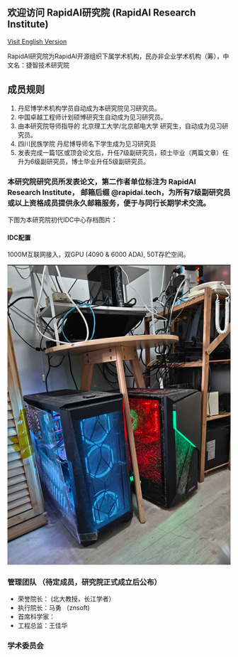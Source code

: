 
## 欢迎访问 RapidAI研究院 (RapidAI Research Institute)

[Visit English Version](index_en.md)


RapidAI研究院为RapidAI开源组织下属学术机构，民办非企业学术机构（筹），中文名：捷智技术研究院
## 成员规则 
1. 丹尼博学术机构学员自动成为本研究院见习研究员。
2. 中国卓越工程师计划硕博研究生自动成为见习研究员。
3. 由本研究院导师指导的 北京理工大学/北京邮电大学 研究生，自动成为见习研究员。
4. 四川民族学院 丹尼博导师名下学生成为见习研究员
5. 发表完成一篇1区或顶会论文后，升任7级副研究员，硕士毕业（两篇文章）任升为6级副研究员，博士毕业升任5级副研究员。

### 本研究院研究员所发表论文，第二作者单位标注为 RapidAI Research Institute， 邮箱后缀 @rapidai.tech，为所有7级副研究员或以上资格成员提供永久邮箱服务，便于与同行长期学术交流。


下图为本研究院初代IDC中心存档图片：

#### IDC配置
1000M互联网接入，双GPU (4090 & 6000 ADA), 50T存贮空间。

![image size](images/IDC-V1.png)



### 管理团队 （待定成员，研究院正式成立后公布）
- 荣誉院长： (北大教授，长江学者）
- 执行院长：马勇 （znsoft)
- 首席科学家：
- 工程总监：王佳华


### 学术委员会
